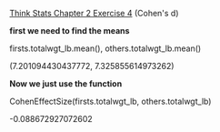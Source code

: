[Think Stats Chapter 2 Exercise 4](http://greenteapress.com/thinkstats2/html/thinkstats2003.html#toc24) (Cohen's d)

**first we need to find the means**

firsts.totalwgt_lb.mean(), others.totalwgt_lb.mean()

(7.201094430437772, 7.325855614973262)

**Now we just use the function**

CohenEffectSize(firsts.totalwgt_lb, others.totalwgt_lb)

-0.088672927072602


